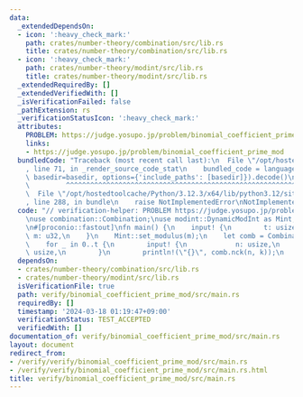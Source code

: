 ```yaml
---
data:
  _extendedDependsOn:
  - icon: ':heavy_check_mark:'
    path: crates/number-theory/combination/src/lib.rs
    title: crates/number-theory/combination/src/lib.rs
  - icon: ':heavy_check_mark:'
    path: crates/number-theory/modint/src/lib.rs
    title: crates/number-theory/modint/src/lib.rs
  _extendedRequiredBy: []
  _extendedVerifiedWith: []
  _isVerificationFailed: false
  _pathExtension: rs
  _verificationStatusIcon: ':heavy_check_mark:'
  attributes:
    PROBLEM: https://judge.yosupo.jp/problem/binomial_coefficient_prime_mod
    links:
    - https://judge.yosupo.jp/problem/binomial_coefficient_prime_mod
  bundledCode: "Traceback (most recent call last):\n  File \"/opt/hostedtoolcache/Python/3.12.3/x64/lib/python3.12/site-packages/onlinejudge_verify/documentation/build.py\"\
    , line 71, in _render_source_code_stat\n    bundled_code = language.bundle(stat.path,\
    \ basedir=basedir, options={'include_paths': [basedir]}).decode()\n          \
    \         ^^^^^^^^^^^^^^^^^^^^^^^^^^^^^^^^^^^^^^^^^^^^^^^^^^^^^^^^^^^^^^^^^^^^^^^^^^^^^^^^^\n\
    \  File \"/opt/hostedtoolcache/Python/3.12.3/x64/lib/python3.12/site-packages/onlinejudge_verify/languages/rust.py\"\
    , line 288, in bundle\n    raise NotImplementedError\nNotImplementedError\n"
  code: "// verification-helper: PROBLEM https://judge.yosupo.jp/problem/binomial_coefficient_prime_mod\n\
    \nuse combination::Combination;\nuse modint::DynamicModInt as Mint;\nuse proconio::input;\n\
    \n#[proconio::fastout]\nfn main() {\n    input! {\n        t: usize,\n       \
    \ m: u32,\n    }\n    Mint::set_modulus(m);\n    let comb = Combination::<Mint>::new();\n\
    \    for _ in 0..t {\n        input! {\n            n: usize,\n            k:\
    \ usize,\n        }\n        println!(\"{}\", comb.nck(n, k));\n    }\n}\n"
  dependsOn:
  - crates/number-theory/combination/src/lib.rs
  - crates/number-theory/modint/src/lib.rs
  isVerificationFile: true
  path: verify/binomial_coefficient_prime_mod/src/main.rs
  requiredBy: []
  timestamp: '2024-03-18 01:19:47+09:00'
  verificationStatus: TEST_ACCEPTED
  verifiedWith: []
documentation_of: verify/binomial_coefficient_prime_mod/src/main.rs
layout: document
redirect_from:
- /verify/verify/binomial_coefficient_prime_mod/src/main.rs
- /verify/verify/binomial_coefficient_prime_mod/src/main.rs.html
title: verify/binomial_coefficient_prime_mod/src/main.rs
---
```

